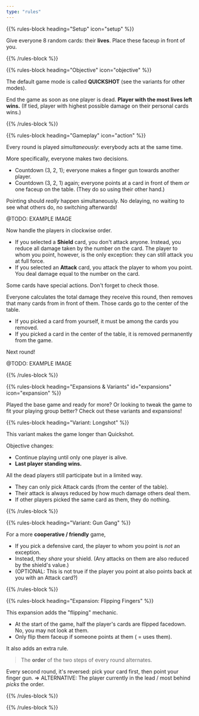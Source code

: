 ```yaml
---
type: "rules"
---
```


{{% rules-block heading="Setup" icon="setup" %}}

Give everyone 8 random cards: their **lives**. Place these faceup in front of you.

{{% /rules-block %}}

{{% rules-block heading="Objective" icon="objective" %}}

The default game mode is called **QUICKSHOT** (see the variants for other modes).

End the game as soon as one player is dead. **Player with the most lives left wins.** (If tied, player with highest possible damage on their personal cards wins.)

{{% /rules-block %}}

{{% rules-block heading="Gameplay" icon="action" %}}

Every round is played _simultaneously_: everybody acts at the same time.

More specifically, everyone makes two decisions.

* Countdown (3, 2, 1); everyone makes a finger gun towards another player.
* Countdown (3, 2, 1) again; everyone points at a card in front of them _or_ one faceup on the table. (They do so using their other hand.)

Pointing should _really_ happen simultaneously. No delaying, no waiting to see what others do, no switching afterwards!

@TODO: EXAMPLE IMAGE

Now handle the players in clockwise order.

* If you selected a **Shield** card, you don't attack anyone. Instead, you reduce all damage taken by the number on the card. The player to whom you point, however, is the only exception: they can still attack you at full force.
* If you selected an **Attack** card, you attack the player to whom you point. You deal damage equal to the number on the card.

Some cards have special actions. Don't forget to check those.

Everyone calculates the total damage they receive this round, then removes that many cards from in front of them. Those cards go to the center of the table. 

* If you picked a card from yourself, it must be among the cards you removed.
* If you picked a card in the center of the table, it is removed permanently from the game.

Next round!

@TODO: EXAMPLE IMAGE

{{% /rules-block %}}

{{% rules-block heading="Expansions & Variants" id="expansions" icon="expansion" %}}

Played the base game and ready for more? Or looking to tweak the game to fit your playing group better? Check out these variants and expansions!

{{% rules-block heading="Variant: Longshot" %}}

This variant makes the game longer than Quickshot.

Objective changes:

* Continue playing until only one player is alive. 
* **Last player standing wins.**

All the dead players still participate but in a limited way.

* They can only pick Attack cards (from the center of the table).
* Their attack is always reduced by how much damage others deal them.
* If other players picked the same card as them, they do nothing.

{{% /rules-block %}}

{{% rules-block heading="Variant: Gun Gang" %}}

For a more **cooperative / friendly** game,

* If you pick a defensive card, the player to whom you point is _not_ an exception.
* Instead, they _share_ your shield. (Any attacks on them are also reduced by the shield's value.)
* (OPTIONAL: This is not true if the player you point at also points back at you with an Attack card?)

{{% /rules-block %}}

{{% rules-block heading="Expansion: Flipping Fingers" %}}

This expansion adds the "flipping" mechanic.

* At the start of the game, half the player's cards are flipped facedown. No, you may not look at them.
* Only flip them faceup if someone points at them ( = uses them).

It also adds an extra rule.

> The **order** of the two steps of every round alternates.

Every second round, it's reversed: pick your card first, then point your finger gun.
=> ALTERNATIVE: The player currently in the lead / most behind _picks_ the order.

{{% /rules-block %}}

{{% /rules-block %}}

